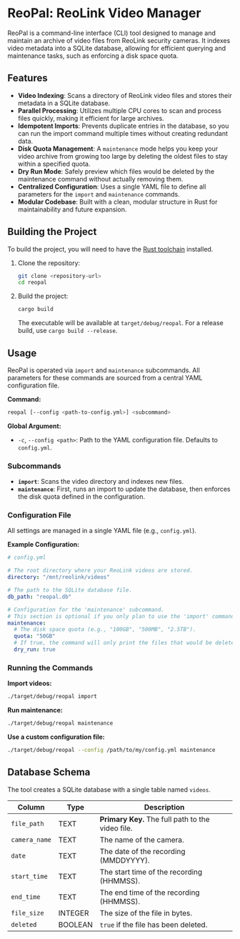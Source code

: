 # ReoPal: ReoLink Video Manager

ReoPal is a command-line interface (CLI) tool designed to manage and maintain an archive of video files from ReoLink security cameras. It indexes video metadata into a SQLite database, allowing for efficient querying and maintenance tasks, such as enforcing a disk space quota.

## Features

- **Video Indexing**: Scans a directory of ReoLink video files and stores their metadata in a SQLite database.
- **Parallel Processing**: Utilizes multiple CPU cores to scan and process files quickly, making it efficient for large archives.
- **Idempotent Imports**: Prevents duplicate entries in the database, so you can run the import command multiple times without creating redundant data.
- **Disk Quota Management**: A `maintenance` mode helps you keep your video archive from growing too large by deleting the oldest files to stay within a specified quota.
- **Dry Run Mode**: Safely preview which files would be deleted by the maintenance command without actually removing them.
- **Centralized Configuration**: Uses a single YAML file to define all parameters for the `import` and `maintenance` commands.
- **Modular Codebase**: Built with a clean, modular structure in Rust for maintainability and future expansion.

## Building the Project

To build the project, you will need to have the [Rust toolchain](https://www.rust-lang.org/tools/install) installed.

1.  Clone the repository:
    ```bash
    git clone <repository-url>
    cd reopal
    ```

2.  Build the project:
    ```bash
    cargo build
    ```
    The executable will be available at `target/debug/reopal`. For a release build, use `cargo build --release`.

## Usage

ReoPal is operated via `import` and `maintenance` subcommands. All parameters for these commands are sourced from a central YAML configuration file.

**Command:**
```bash
reopal [--config <path-to-config.yml>] <subcommand>
```

**Global Argument:**
- `-c`, `--config <path>`: Path to the YAML configuration file. Defaults to `config.yml`.

### Subcommands

- **`import`**: Scans the video directory and indexes new files.
- **`maintenance`**: First, runs an import to update the database, then enforces the disk quota defined in the configuration.

### Configuration File

All settings are managed in a single YAML file (e.g., `config.yml`).

**Example Configuration:**
```yaml
# config.yml

# The root directory where your ReoLink videos are stored.
directory: "/mnt/reolink/videos"

# The path to the SQLite database file.
db_path: "reopal.db"

# Configuration for the 'maintenance' subcommand.
# This section is optional if you only plan to use the 'import' command.
maintenance:
  # The disk space quota (e.g., "100GB", "500MB", "2.5TB").
  quota: "50GB"
  # If true, the command will only print the files that would be deleted.
  dry_run: true
```

### Running the Commands

**Import videos:**
```bash
./target/debug/reopal import
```

**Run maintenance:**
```bash
./target/debug/reopal maintenance
```

**Use a custom configuration file:**
```bash
./target/debug/reopal --config /path/to/my/config.yml maintenance
```

## Database Schema

The tool creates a SQLite database with a single table named `videos`.

| Column        | Type    | Description                               |
|---------------|---------|-------------------------------------------|
| `file_path`   | TEXT    | **Primary Key.** The full path to the video file. |
| `camera_name` | TEXT    | The name of the camera.                   |
| `date`        | TEXT    | The date of the recording (MMDDYYYY).     |
| `start_time`  | TEXT    | The start time of the recording (HHMMSS). |
| `end_time`    | TEXT    | The end time of the recording (HHMMSS).   |
| `file_size`   | INTEGER | The size of the file in bytes.            |
| `deleted`     | BOOLEAN | `true` if the file has been deleted.      |
